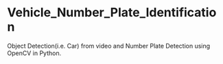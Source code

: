 # Vehicle_Number_Plate_Identification
Object Detection(i.e. Car) from video and Number Plate Detection using OpenCV in Python.
